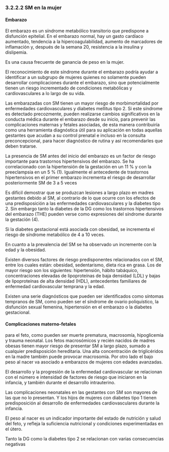### 3.2.2.2 SM en la mujer

#### Embarazo

El embarazo es un síndrome metabólico transitorio que predispone a disfunción epitelial. En el embarazo normal, hay un gasto cardíaco aumentado, tendencia a la hipercoagulabilidad, aumento de marcadores de inflamación y, después de la semana 20, resistencia a la insulina y dislipemia. 

Es una causa frecuente de ganancia de peso en la mujer. 

El reconocimiento de este síndrome durante el embarazo podría ayudar a identificar a un subgrupo de mujeres quienes no solamente pueden desarrollar complicaciones durante el embarazo, sino que potencialmente tienen un riesgo incrementado de condiciones metabólicas y cardiovasculares a lo largo de su vida. 

Las embarazadas con SM tienen un mayor riesgo de morbimortalidad por enfermedades cardiovasculares y diabetes mellitus tipo 2. Si este síndrome es detectado precozmente, pueden realizarse cambios significativos en la conducta médica durante el embarazo desde su inicio, para prevenir las complicaciones maternas y fetales asociadas, de esta manera contribuiría como una herramienta diagnóstica útil para su aplicación en todas aquellas gestantes que acudan a su control prenatal e incluso en la consulta preconcepcional, para hacer diagnóstico de rutina y así recomendarles que deben tratarse. 

La presencia de SM antes del inicio del embarazo es un factor de riesgo importante para trastornos hipertensivos del embarazo. Se ha correlacionado con la hipertensión de la gestación en un 11 % y con la preeclampsia en un 5 % (1). Igualmente el antecedente de trastornos hipertensivos en el primer embarazo incrementa el riesgo de desarrollar posteriormente SM de 3 a 5 veces 

Es difícil demostrar que se produzcan lesiones a largo plazo en madres gestantes debido al SM, al contrario de lo que ocurre con los efectos de una predisposición a las enfermedades cardiovasculares y la diabetes tipo 2. Sin embargo tanto la diabetes de la DG como los trastornos hipertensivos del embarazo (THE) pueden verse como expresiones del síndrome durante la gestación (4). 

Si la diabetes gestacional está asociada con obesidad, se incrementa el riesgo de síndrome metabólico de 4 a 10 veces. 

En cuanto a la prevalencia del SM se ha observado un incremente con la edad y la obesidad. 

Existen diversos factores de riesgo predisponentes relacionados con el SM, entre los cuales están: obesidad, sedentarismo, dieta rica en grasa. Los de mayor riesgo son los siguientes: hipertensión, hábito tabáquico, concentraciones elevadas de lipoproteínas de baja densidad (LDL) y bajas de lipoproteínas de alta densidad (HDL), antecedentes familiares de enfermedad cardiovascular temprana y la edad. 

Existen una serie diagnósticos que pueden ser identificados como síntomas tempranos de SM, como pueden ser el síndrome de ovario poliquístico, la disfunción sexual femenina, hipertensión en el embarazo o la diabetes gestacional. 

#### Complicaciones materno-fetales

para el feto, como pueden ser muerte prematura, macrosomía, hipoglicemia y trauma neonatal. Los fetos macrosómicos y recién nacidos de madres obesas tienen mayor riesgo de presentar SM a largo plazo, sumado a cualquier predisposición hereditaria. Una alta concentración de triglicéridos en la madre también puede provocar macrosomía. Por otro lado el bajo peso al nacer va asociado a embarazos de mujeres con edades avanzadas. 

El desarrollo y la progresión de la enfermedad cardiovascular se relacionan con el número e intensidad de factores de riesgo que iniciaron en la infancia, y también durante el desarrollo intrauterino. 

Las complicaciones neonatales en las gestantes con SM son mayores de las que no lo presentan. Y los hijos de mujeres con diabetes tipo 1 tienen predisposición al desarrollo de enfermedades cardiovasculares durante la infancia. 

El peso al nacer es un indicador importante del estado de nutrición y salud del feto, y refleja la suficiencia nutricional y condiciones experimentadas en el útero. 

Tanto la DG como la diabetes tipo 2 se relacionan con varias consecuencias negativas 


